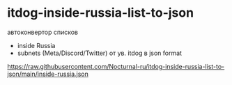 # itdog-inside-russia-list-to-json
автоконвертор списков
- inside Russia
- subnets (Meta/Discord/Twitter)
от ув. itdog в json format

https://raw.githubusercontent.com/Nocturnal-ru/itdog-inside-russia-list-to-json/main/inside-russia.json
